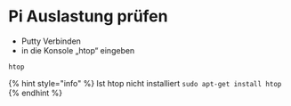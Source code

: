 # Pi Auslastung prüfen

* Putty Verbinden
* in die Konsole „htop“ eingeben

```
htop
```

{% hint style="info" %}
Ist htop nicht installiert `sudo apt-get install htop`
{% endhint %}

